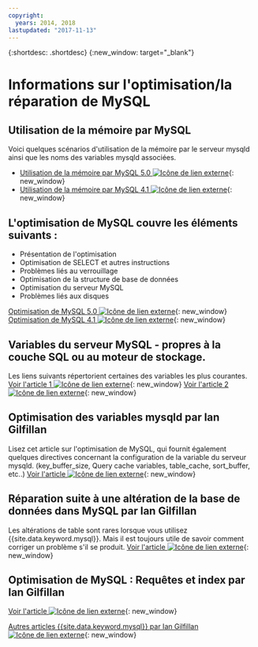 ```yaml
---
copyright:
  years: 2014, 2018
lastupdated: "2017-11-13"
---
```


{:shortdesc: .shortdesc}
{:new_window: target="_blank"}

# Informations sur l'optimisation/la réparation de MySQL

## Utilisation de la mémoire par MySQL 
Voici quelques scénarios d'utilisation de la mémoire par le serveur mysqld ainsi que les noms des variables mysqld associées.
* [Utilisation de la mémoire par MySQL 5.0 ![Icône de lien externe](../../icons/launch-glyph.svg "Icône de lien externe")](http://dev.mysql.com/doc/refman/5.0/en/memory-use.html){: new_window}
* [Utilisation de la mémoire par MySQL 4.1 ![Icône de lien externe](../../icons/launch-glyph.svg "Icône de lien externe")](http://dev.mysql.com/doc/refman/4.1/en/memory-use.html){: new_window}

## L'optimisation de MySQL couvre les éléments suivants :
- Présentation de l'optimisation
- Optimisation de SELECT et autres instructions
- Problèmes liés au verrouillage
- Optimisation de la structure de base de données
- Optimisation du serveur MySQL
- Problèmes liés aux disques

[Optimisation de MySQL 5.0 ![Icône de lien externe](../../icons/launch-glyph.svg "Icône de lien externe")](http://dev.mysql.com/doc/refman/5.0/en/optimization.html){: new_window} [Optimisation de MySQL 4.1 ![Icône de lien externe](../../icons/launch-glyph.svg "Icône de lien externe")](http://dev.mysql.com/doc/refman/4.1/en/optimization.html){: new_window}

## Variables du serveur MySQL - propres à la couche SQL ou au moteur de stockage.
Les liens suivants répertorient certaines des variables les plus courantes.
[Voir l'article 1 ![Icône de lien externe](../../icons/launch-glyph.svg "Icône de lien externe")](http://www.mysqlperformanceblog.com/2006/06/08/mysql-server-variables-sql-layer-or-storage-engine-specific/){: new_window} [Voir l'article 2 ![Icône de lien externe](../../icons/launch-glyph.svg "Icône de lien externe")](http://forge.mysql.com/wiki/ServerVariables){: new_window}

## Optimisation des variables mysqld par Ian Gilfillan
Lisez cet article sur l'optimisation de MySQL, qui fournit également quelques directives concernant la configuration de la variable du serveur mysqld.
(key_buffer_size, Query cache variables, table_cache, sort_buffer, etc..)
[Voir l'article ![Icône de lien externe](../../icons/launch-glyph.svg "Icône de lien externe")](http://www.databasejournal.com/features/mysql/article.php/3367871){: new_window}

## Réparation suite à une altération de la base de données dans MySQL par Ian Gilfillan
Les altérations de table sont rares lorsque vous utilisez {{site.data.keyword.mysql}}. Mais il est toujours utile de savoir comment corriger un problème s'il se produit.
[Voir l'article ![Icône de lien externe](../../icons/launch-glyph.svg "Icône de lien externe")](http://www.databasejournal.com/features/mysql/article.php/3300511){: new_window}

## Optimisation de MySQL : Requêtes et index par Ian Gilfillan
<!--The database is too slow. Queries are queuing up, backlogs growing, users being refused connection. Management is ready to spend millions on "upgrading" to some other system, when the problem is really that MySQL is simply not being used properly. Badly defined or non-existent indexes are one of the primary reasons for poor performance, and fixing these can often lead to phenomenal improvements.-->
[Voir l'article ![Icône de lien externe](../../icons/launch-glyph.svg "Icône de lien externe")](http://www.databasejournal.com/features/mysql/article.php/1382791){: new_window}

[Autres articles {{site.data.keyword.mysql}} par Ian Gilfillan ![Icône de lien externe](../../icons/launch-glyph.svg "Icône de lien externe")](http://www.databasejournal.com/article.php/1474351){: new_window}
